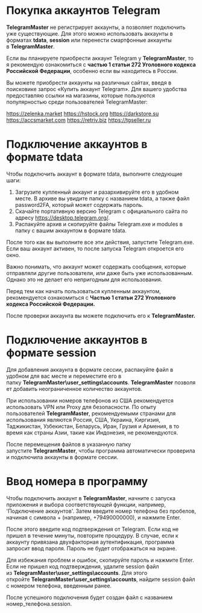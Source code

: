 # Покупка аккаунтов Telegram

**TelegramMaster** не регистрирует аккаунты, а позволяет подключить уже существующие. Для этого можно использовать аккаунты в форматах **tdata**, **session** или перенести смартфонные аккаунты в **TelegramMaster**.

Если вы планируете приобрести аккаунт Telegram у **TelegramMaster**, то я рекомендую ознакомиться с **частью 1 статьи 272 Уголовного кодекса Российской Федерации**, особенно если вы находитесь в России.

Вы можете приобрести аккаунты на различных сайтах, введя в поисковике запрос «Купить аккаунт Telegram». Для вашего удобства предоставляю ссылки на магазины, которые пользуются популярностью среди пользователей TelegramMaster:

https://zelenka.market
https://hstock.org
https://darkstore.su
https://accsmarket.com
https://retriv.biz
https://tgseller.ru

# Подключение аккаунтов в формате tdata

Чтобы подключить аккаунт в формате tdata, выполните следующие шаги:

1. Загрузите купленный аккаунт и разархивируйте его в удобном месте. В архиве вы увидите папку с названием tdata, а также файл password2FA, который может содержать пароль.
2. Скачайте портативную версию Telegram с официального сайта по адресу https://desktop.telegram.org/.
3. Распакуйте архив и скопируйте файлы Telegram.exe и modules в папку с вашим аккаунтом в формате tdata.

После того как вы выполните все эти действия, запустите Telegram.exe. Если ваш аккаунт активен, то после запуска Telegram откроется его окно.

Важно понимать, что аккаунт может содержать сообщения, которые отправляли другие пользователи, или даже быть уже использованным. Однако это не делает его непригодным для использования.

Перед тем как начать пользоваться купленным аккаунтом, рекомендуется ознакомиться с **Частью 1 статьи 272 Уголовного кодекса Российской Федерации.**

После проверки аккаунта вы можете подключить его к **TelegramMaster.**

# Подключение аккаунтов в формате session

Для добавления аккаунта в формате сессии, распакуйте файл в удобном для вас месте и переместите его в папку **TelegramMaster\user_settings\accounts**. **TelegramMaster** позволяет добавить неограниченное количество аккаунтов.

При использовании номеров телефонов из США рекомендуется использовать VPN или Proxy для безопасности. По опыту пользователей **TelegramMaster**, рекомендуемыми странами для использования являются Россия, США, Украина, Киргизия, Таджикистан, Узбекистан, Беларусь, Иран, Грузия и Армения, в то время как страны Азии, такие как Индонезия, не рекомендуются.

После перемещения файлов в указанную папку запустите **TelegramMaster**, чтобы программа автоматически проверила и подключила аккаунты в формате сессии.

# Ввод номера в программу

Чтобы подключить аккаунт в **TelegramMaster**, начните с запуска приложения и выбора соответствующей функции, например, 'Подключение аккаунтов'. Затем введите номер телефона без пробелов, начиная с символа + (например, +79490000000), и нажмите Enter.

После этого введите код подтверждения от Telegram. Если код не пришел в течение минуты, повторите процедуру. В случае, если к аккаунту привязана двухфакторная аутентификация, программа запросит ввод пароля. Пароль не будет отображаться на экране.

Для избежания проблем и ошибок, скопируйте пароль и нажмите Enter. Если не пришел код подтверждения, удалите session файл из **TelegramMaster\user_settings\accounts**. Для этого откройте **TelegramMaster\user_settings\accounts**, найдите session файл с номером телефона, введенным ранее.

После успешного подключения будет создан файл с названием номер_телефона.session.